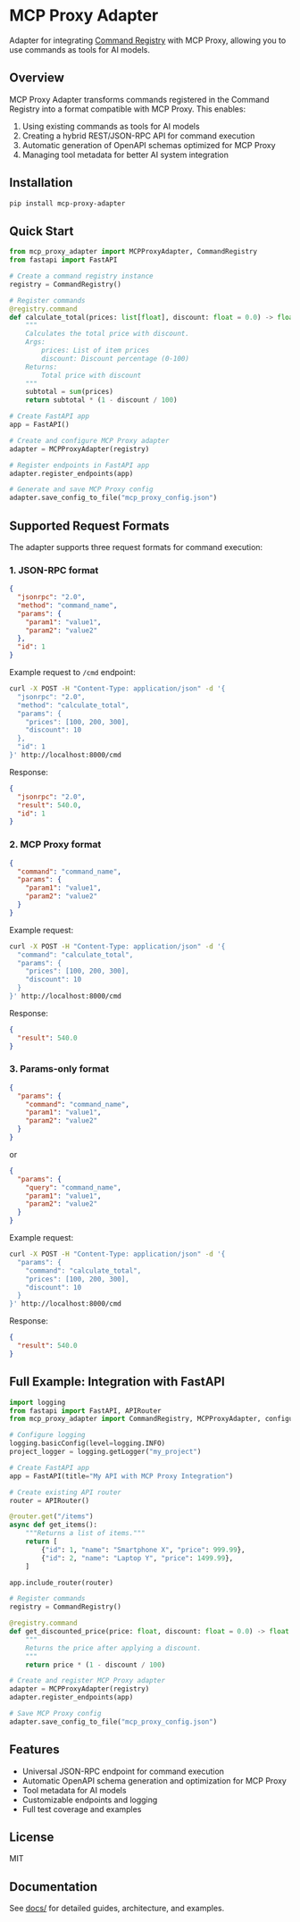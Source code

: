 # MCP Proxy Adapter

Adapter for integrating [Command Registry](docs/README.md) with MCP Proxy, allowing you to use commands as tools for AI models.

## Overview

MCP Proxy Adapter transforms commands registered in the Command Registry into a format compatible with MCP Proxy. This enables:

1. Using existing commands as tools for AI models
2. Creating a hybrid REST/JSON-RPC API for command execution
3. Automatic generation of OpenAPI schemas optimized for MCP Proxy
4. Managing tool metadata for better AI system integration

## Installation

```bash
pip install mcp-proxy-adapter
```

## Quick Start

```python
from mcp_proxy_adapter import MCPProxyAdapter, CommandRegistry
from fastapi import FastAPI

# Create a command registry instance
registry = CommandRegistry()

# Register commands
@registry.command
def calculate_total(prices: list[float], discount: float = 0.0) -> float:
    """
    Calculates the total price with discount.
    Args:
        prices: List of item prices
        discount: Discount percentage (0-100)
    Returns:
        Total price with discount
    """
    subtotal = sum(prices)
    return subtotal * (1 - discount / 100)

# Create FastAPI app
app = FastAPI()

# Create and configure MCP Proxy adapter
adapter = MCPProxyAdapter(registry)

# Register endpoints in FastAPI app
adapter.register_endpoints(app)

# Generate and save MCP Proxy config
adapter.save_config_to_file("mcp_proxy_config.json")
```

## Supported Request Formats

The adapter supports three request formats for command execution:

### 1. JSON-RPC format

```json
{
  "jsonrpc": "2.0",
  "method": "command_name",
  "params": {
    "param1": "value1",
    "param2": "value2"
  },
  "id": 1
}
```

Example request to `/cmd` endpoint:

```bash
curl -X POST -H "Content-Type: application/json" -d '{
  "jsonrpc": "2.0",
  "method": "calculate_total",
  "params": {
    "prices": [100, 200, 300],
    "discount": 10
  },
  "id": 1
}' http://localhost:8000/cmd
```

Response:

```json
{
  "jsonrpc": "2.0",
  "result": 540.0,
  "id": 1
}
```

### 2. MCP Proxy format

```json
{
  "command": "command_name",
  "params": {
    "param1": "value1",
    "param2": "value2"
  }
}
```

Example request:

```bash
curl -X POST -H "Content-Type: application/json" -d '{
  "command": "calculate_total",
  "params": {
    "prices": [100, 200, 300],
    "discount": 10
  }
}' http://localhost:8000/cmd
```

Response:

```json
{
  "result": 540.0
}
```

### 3. Params-only format

```json
{
  "params": {
    "command": "command_name",
    "param1": "value1",
    "param2": "value2"
  }
}
```

or

```json
{
  "params": {
    "query": "command_name",
    "param1": "value1",
    "param2": "value2"
  }
}
```

Example request:

```bash
curl -X POST -H "Content-Type: application/json" -d '{
  "params": {
    "command": "calculate_total",
    "prices": [100, 200, 300],
    "discount": 10
  }
}' http://localhost:8000/cmd
```

Response:

```json
{
  "result": 540.0
}
```

## Full Example: Integration with FastAPI

```python
import logging
from fastapi import FastAPI, APIRouter
from mcp_proxy_adapter import CommandRegistry, MCPProxyAdapter, configure_logger

# Configure logging
logging.basicConfig(level=logging.INFO)
project_logger = logging.getLogger("my_project")

# Create FastAPI app
app = FastAPI(title="My API with MCP Proxy Integration")

# Create existing API router
router = APIRouter()

@router.get("/items")
async def get_items():
    """Returns a list of items."""
    return [
        {"id": 1, "name": "Smartphone X", "price": 999.99},
        {"id": 2, "name": "Laptop Y", "price": 1499.99},
    ]

app.include_router(router)

# Register commands
registry = CommandRegistry()

@registry.command
def get_discounted_price(price: float, discount: float = 0.0) -> float:
    """
    Returns the price after applying a discount.
    """
    return price * (1 - discount / 100)

# Create and register MCP Proxy adapter
adapter = MCPProxyAdapter(registry)
adapter.register_endpoints(app)

# Save MCP Proxy config
adapter.save_config_to_file("mcp_proxy_config.json")
```

## Features
- Universal JSON-RPC endpoint for command execution
- Automatic OpenAPI schema generation and optimization for MCP Proxy
- Tool metadata for AI models
- Customizable endpoints and logging
- Full test coverage and examples

## License
MIT

## Documentation
See [docs/](docs/) for detailed guides, architecture, and examples. 